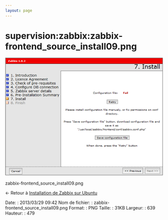 ```yaml
---
layout: page
---
```


supervision:zabbix:zabbix-frontend\_source\_install09.png
=========================================================

[![zabbix-frontend\_source\_install09.png](../../../assets/media/supervision/zabbix/zabbix-frontend_source_install09.png@cache=&w=639&h=479 "zabbix-frontend_source_install09.png")](../../../assets/media/supervision/zabbix/zabbix-frontend_source_install09.png@cache= "Afficher le fichier original")

zabbix-frontend\_source\_install09.png

← Retour à [Installation de Zabbix sur
Ubuntu](../../../zabbix/zabbix-ubuntu-install.html "zabbix:zabbix-ubuntu-install")

Date:
:   2013/03/29 09:42
Nom de fichier:
:   zabbix-frontend\_source\_install09.png
Format:
:   PNG
Taille:
:   31KB
Largeur:
:   639
Hauteur:
:   479

